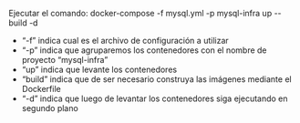 Ejecutar el comando: docker-compose -f mysql.yml -p mysql-infra up --build -d
- “-f” indica cual es el archivo de configuración a utilizar
- “-p” indica que agruparemos los contenedores con el nombre de proyecto “mysql-infra”
- “up” indica que levante los contenedores
- “build” indica que de ser necesario construya las imágenes mediante el Dockerfile
- “-d” indica que luego de levantar los contenedores siga ejecutando en segundo plano

